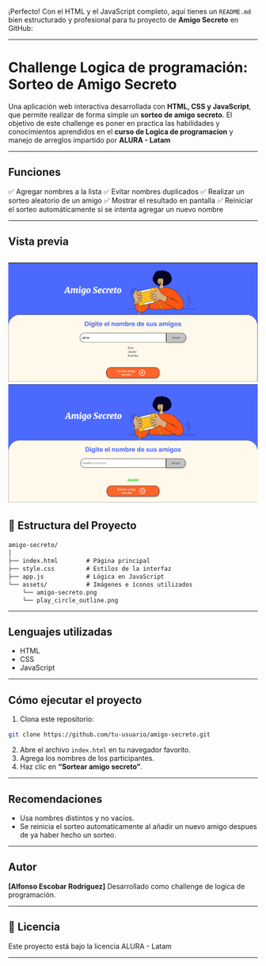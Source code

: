 ¡Perfecto! Con el HTML y el JavaScript completo, aquí tienes un `README.md` bien estructurado y profesional para tu proyecto de **Amigo Secreto** en GitHub:

---

# Challenge Logica de programación: Sorteo de Amigo Secreto

Una aplicación web interactiva desarrollada con **HTML, CSS y JavaScript**, que permite realizar de forma simple un **sorteo de amigo secreto**. El objetivo de este challenge es poner en practica las habilidades y conocimientos aprendidos en el **curso de Logica de programacion** y manejo de arreglos impartido por **ALURA - Latam**

---

## Funciones

✅ Agregar nombres a la lista
✅ Evitar nombres duplicados
✅ Realizar un sorteo aleatorio de un amigo
✅ Mostrar el resultado en pantalla
✅ Reiniciar el sorteo automáticamente si se intenta agregar un nuevo nombre

---

##  Vista previa
![alt text](image.png)
![alt text](image-1.png)
---

## 📂 Estructura del Proyecto

```
amigo-secreto/
│
├── index.html        # Página principal
├── style.css         # Estilos de la interfaz
├── app.js            # Lógica en JavaScript
└── assets/           # Imágenes e íconos utilizados
    └── amigo-secreto.png
    └── play_circle_outline.png
```

---

## Lenguajes utilizadas

* HTML
* CSS
* JavaScript

---

##  Cómo ejecutar el proyecto

1. Clona este repositorio:

```bash
git clone https://github.com/tu-usuario/amigo-secreto.git
```

2. Abre el archivo `index.html` en tu navegador favorito.
3. Agrega los nombres de los participantes.
4. Haz clic en **“Sortear amigo secreto”**.

---

## Recomendaciones

* Usa nombres distintos y no vacíos.
* Se reinicia el sorteo automaticamente al añadir un nuevo amigo despues de ya haber hecho un sorteo.


---

##  Autor

**\[Alfonso Escobar Rodríguez]**
Desarrollado como challenge de logica de programación.

---

## 📄 Licencia

Este proyecto está bajo la licencia ALURA - Latam

---
